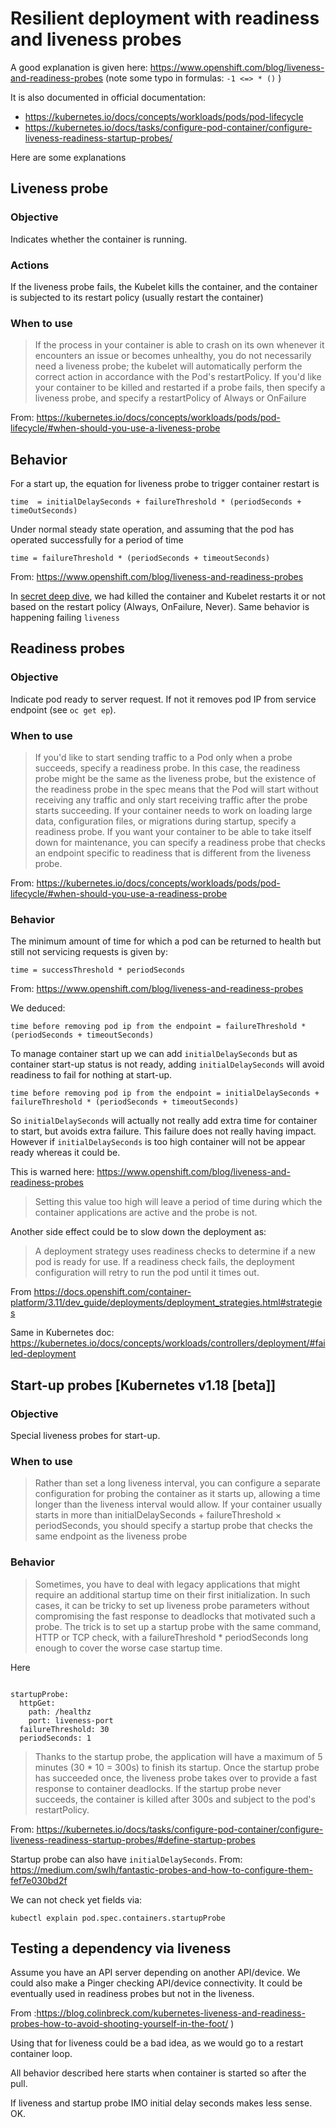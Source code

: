 # Resilient deployment with readiness and liveness probes

A good explanation is given here:
https://www.openshift.com/blog/liveness-and-readiness-probes (note some typo in formulas: `-1 <=> * ()` )

It is also documented in official documentation:
- https://kubernetes.io/docs/concepts/workloads/pods/pod-lifecycle
-  https://kubernetes.io/docs/tasks/configure-pod-container/configure-liveness-readiness-startup-probes/

Here are some explanations

## Liveness probe
 
### Objective

Indicates whether the container is running. 

### Actions

If the liveness probe fails, the Kubelet kills the container, and the container is subjected to its restart policy (usually restart the container)

### When to use 

> If the process in your container is able to crash on its own whenever it encounters an issue or becomes unhealthy, you do not necessarily need a liveness probe; the kubelet will automatically perform the correct action in accordance with the Pod's restartPolicy.
> If you'd like your container to be killed and restarted if a probe fails, then specify a liveness probe, and specify a restartPolicy of Always or OnFailure

From: https://kubernetes.io/docs/concepts/workloads/pods/pod-lifecycle/#when-should-you-use-a-liveness-probe

## Behavior

For a start up, the equation for liveness probe to trigger container restart is 

````text
time  = initialDelaySeconds + failureThreshold * (periodSeconds + timeOutSeconds)
````

Under normal steady state operation, and assuming that the pod has operated successfully for a period of time

````shell script
time = failureThreshold * (periodSeconds + timeoutSeconds)
````

From: https://www.openshift.com/blog/liveness-and-readiness-probes 

In [secret deep dive](../Volumes/secret-doc-deep-dive.md#secrets-consumed-as-environment-variable-and-secret-update), we had killed the container and Kubelet restarts it or not based on the restart policy (Always, OnFailure, Never).
Same behavior is happening failing `liveness`

## Readiness probes
 
### Objective

Indicate pod ready to server request. If not it removes pod IP from service endpoint (see `oc get ep`).

### When to use

> If you'd like to start sending traffic to a Pod only when a probe succeeds, specify a readiness probe. In this case, the readiness probe might be the same as the liveness probe, but the existence of the readiness probe in the spec means that the Pod will start without receiving any traffic and only start receiving traffic after the probe starts succeeding. If your container needs to work on loading large data, configuration files, or migrations during startup, specify a readiness probe.
> If you want your container to be able to take itself down for maintenance, you can specify a readiness probe that checks an endpoint specific to readiness that is different from the liveness probe.

From: https://kubernetes.io/docs/concepts/workloads/pods/pod-lifecycle/#when-should-you-use-a-readiness-probe

### Behavior

The minimum amount of time for which a pod can be returned to health but still not servicing requests is given by:

````shell script
time = successThreshold * periodSeconds
````

From: https://www.openshift.com/blog/liveness-and-readiness-probes 

We deduced:

````shell script
time before removing pod ip from the endpoint = failureThreshold * (periodSeconds + timeoutSeconds)
````

To manage container start up we can add `initialDelaySeconds` but as container start-up status is not ready,
adding `initialDelaySeconds` will avoid readiness to fail for nothing at start-up.

````shell script
time before removing pod ip from the endpoint = initialDelaySeconds + failureThreshold * (periodSeconds + timeoutSeconds)
````

So  `initialDelaySeconds` will actually not really add extra time for container to start, but avoids extra failure.
This failure does not really having impact.
However if `initialDelaySeconds` is too high container will not be appear ready whereas it could be.

<!-- here is the subtlety -->

This is warned here: https://www.openshift.com/blog/liveness-and-readiness-probes
> Setting this value too high will leave a period of time during which the container applications are active and the probe is not. 

Another side effect could be to slow down the deployment as:
> A deployment strategy uses readiness checks to determine if a new pod is ready for use. If a readiness check fails, the deployment configuration will retry to run the pod until it times out.

From https://docs.openshift.com/container-platform/3.11/dev_guide/deployments/deployment_strategies.html#strategies

Same in Kubernetes doc: https://kubernetes.io/docs/concepts/workloads/controllers/deployment/#failed-deployment

## Start-up probes [Kubernetes v1.18 [beta]]

### Objective

Special liveness probes for start-up.

### When to use

> Rather than set a long liveness interval, you can configure a separate configuration for probing the container as it starts up, allowing a time longer than the liveness interval would allow.
> If your container usually starts in more than initialDelaySeconds + failureThreshold × periodSeconds, you should specify a startup probe that checks the same endpoint as the liveness probe

### Behavior

> Sometimes, you have to deal with legacy applications that might require an additional startup time on their first initialization. In such cases, it can be tricky to set up liveness probe parameters without compromising the fast response to deadlocks that motivated such a probe. The trick is to set up a startup probe with the same command, HTTP or TCP check, with a failureThreshold * periodSeconds long enough to cover the worse case startup time.

Here

````shell script

startupProbe:
  httpGet:
    path: /healthz
    port: liveness-port
  failureThreshold: 30
  periodSeconds: 1
````

> Thanks to the startup probe, the application will have a maximum of 5 minutes (30 * 10 = 300s) to finish its startup. Once the startup probe has succeeded once, the liveness probe takes over to provide a fast response to container deadlocks. If the startup probe never succeeds, the container is killed after 300s and subject to the pod's restartPolicy.

From: https://kubernetes.io/docs/tasks/configure-pod-container/configure-liveness-readiness-startup-probes/#define-startup-probes
<!--
(which confirms our typo : `-1 <=> * ()`  interpreartion in blog)
-->

Startup probe can also have `initialDelaySeconds`.
From: https://medium.com/swlh/fantastic-probes-and-how-to-configure-them-fef7e030bd2f

We can not check yet fields via:

````shell script
kubectl explain pod.spec.containers.startupProbe
````


## Testing a dependency via liveness

Assume you have an API server depending on another API/device. 
We could also make a Pinger checking API/device connectivity.
It could be eventually used in readiness probes but not in the liveness.

From :https://blog.colinbreck.com/kubernetes-liveness-and-readiness-probes-how-to-avoid-shooting-yourself-in-the-foot/  )

Using that for liveness could be a bad idea, as we would go to a restart container loop.




All behavior described here starts when container is started so after the pull.

<!-- sre-setup, TestV2.md -->

<!-- => https://github.com/kubernetes/website/pull/25027, OK reviewed and CCL finally -->

If liveness  and startup probe IMO initial delay seconds makes less sense. OK.